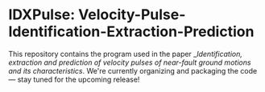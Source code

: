 # IDXPulse: Velocity-Pulse-Identification-Extraction-Prediction
This repository contains the program used in the paper __Identification, extraction and prediction of velocity pulses of near-fault ground motions and its characteristics_.
We're currently organizing and packaging the code — stay tuned for the upcoming release!
